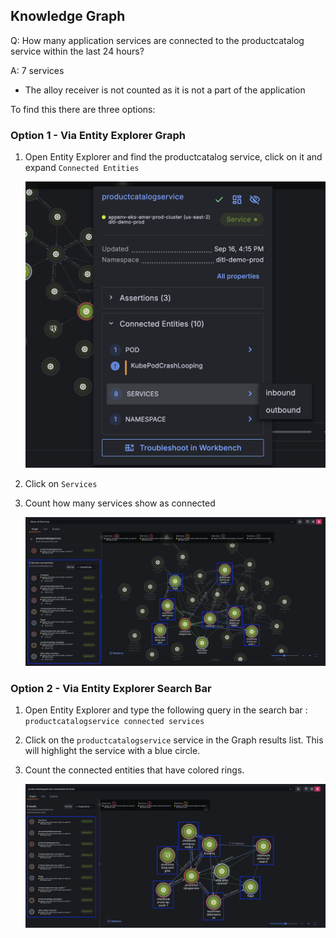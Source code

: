 ## Knowledge Graph
Q: How many application services are connected to the productcatalog service within the last 24 hours?

A: 7 services 
- The alloy receiver is not counted as it is not a part of the application

To find this there are three options:

### Option 1 - Via Entity Explorer Graph
1. Open Entity Explorer and find the productcatalog service, click on it and expand `Connected Entities`

    ![allentities](/images/breakout_2/1.2-knowledge-graph-1.png)

1. Click on `Services`

1. Count how many services show as connected

    ![allentities](/images/breakout_2/1.2-knowledge-graph-2.png)

### Option 2 - Via Entity Explorer Search Bar
1. Open Entity Explorer and type the following query in the search bar : `productcatalogservice connected services`    
1. Click on the `productcatalogservice` service in the Graph results list. This will highlight the service with a blue circle.
1. Count the connected entities that have colored rings.

    ![allentities](/images/breakout_2/1.2-knowledge-graph-3.png)
